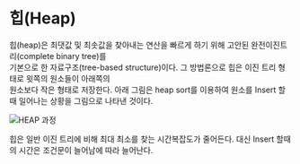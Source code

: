 # 힙(Heap)
힙(heap)은 최댓값 및 최솟값을 찾아내는 연산을 빠르게 하기 위해 고안된 완전이진트리(complete binary tree)를   
기본으로 한 자료구조(tree-based structure)이다. 그 방법론으로 힙은 이진 트리 형태로 윗쪽의 원소들이 아래쪽의  
원소보다 작은 형태로 저장한다.
아래 그림은 heap sort를 이용하여 원소를 Insert 할때 일어나는 상황을 그림으로 나타낸 것이다.

![HEAP 과정](https://postfiles.pstatic.net/20100429_287/hachn_12725103998110rYr7_png/heap_insert_hachn.png?type=w3)

힙은 일반 이진 트리에 비해 최대 최소를 찾는 시간복잡도가 줄어든다. 대신 Insert 할때의 시간은 조건문이 늘어남에 따라 늘어난다.
